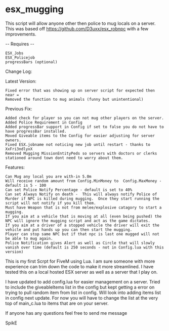 # esx_mugging


This script will allow anyone other then police to mug locals on a server.
This was based off https://github.com/D3uxx/esx_robnpc with a few improvements.


-- Requires --	
        
	ESX_Jobs
	ESX_Policejob
	progressBars (optional)

Change Log:

Latest Version:

	Fixed error that was showing up on server script for expected then near =
	Removed the function to mug animals (funny but unintentional)

Previous Fix:

	Added check for player so you can not mug other players on the server.
	Added Police Requirement in Config
	Added progressBar support in Config if set to false you do not have to have progressBar installed.
	Moved Giveable items to the Config for easier adjusting for server owners.
	Fixed ESX.jobname not noticing new job until restart - thanks to XxFri3ndlyxX
	Removed Mugging MissionEntityPeds so servers with doctors or clerks stationed around town dont need to worry about them.

Features:

	Can Mug any local you are with-in 5.0m
 	Will receive random amount from Config.MinMoney to  Config.MaxMoney -  default is 5 - 100
	Can set Police Notify Percentage - default is set to 40%
	Can set Always Notify on death -  This will always notify Police of Murder if NPC is killed during mugging.  Once they start running the script will not notify if you kill them.
	Must have Weapon that is not from melee/explosive catagory to start a mugging.
	If you aim at a vehicle that is moving at all (even being pushed) the NPC will ignore the mugging script and act as the game dictates.
	If you aim at a driver of a stopped vehicle the driver will exit the vehicle and put hands up you can then start the mugging.
	Player can stop same NPC but if that npc is last one mugged will not be able to mug again.
	Police Notification gives Alert as well as Circle that will slowly vanish over time (default is 250 seconds - not in Config.lua with this version)
  


This is my first Scrpt for FiveM using Lua. I am sure someone with more experience can trim down the code to make it more streamlined.
I have tested this on a local hosted ESX server as well as a server that I play on. 

I have updated to add config.lua for easier management on a server.  Tried to include the giveableItems list in the config but kept getting a error on trying to pull random item from list in config.  Will look into adding items list in config next update.  For now you will have to change the list at the very top of  main_c.lua to items that are on your server.  

If anyone has any questions feel free to send me message

SpikE

